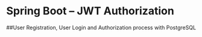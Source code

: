 # Spring Boot – JWT Authorization
##User Registration, User Login and Authorization process with PostgreSQL
